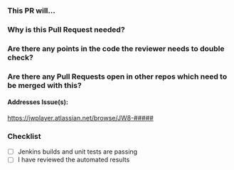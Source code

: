 ### This PR will...

### Why is this Pull Request needed?

### Are there any points in the code the reviewer needs to double check?

### Are there any Pull Requests open in other repos which need to be merged with this?

#### Addresses Issue(s):

https://jwplayer.atlassian.net/browse/JW8-#####

### Checklist
- [ ] Jenkins builds and unit tests are passing
- [ ] I have reviewed the automated results
